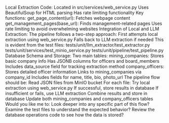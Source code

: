 Local Extraction Code:
Located in src/services/web_service.py
Uses BeautifulSoup for HTML parsing
Has rate limiting functionality
Key functions:
get_page_content(url): Fetches webpage content
get_management_pages(base_url): Finds management-related pages
Uses rate limiting to avoid overwhelming websites
Integration of Local and LLM Extraction:
The pipeline follows a two-step approach:
First attempts local extraction using web_service.py
Falls back to LLM extraction if needed
This is evident from the test files:
tests/unit/llm_extractor/test_extractor.py
tests/unit/services/test_minio_service.py
tests/unit/pipeline/test_pipeline.py
Database Schema and Storage:
Two main tables:
mining_companies:
Stores basic company info
Has JSONB columns for officers and board_members
Includes data_source field for tracking extraction method
company_officers:
Stores detailed officer information
Links to mining_companies via company_id
Includes fields for name, title, bio, photo_url
The pipeline flow should be:
Read JSON files from MinIO bucket
For each file:
Try local extraction using web_service.py
If successful, store results in database
If insufficient or fails, use LLM extraction
Combine results and store in database
Update both mining_companies and company_officers tables
Would you like me to:
Look deeper into any specific part of this flow?
Examine the test files to understand the expected behavior?
Review the database operations code to see how the data is stored?